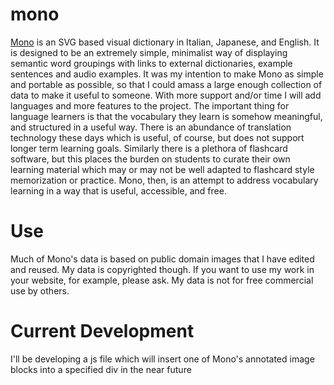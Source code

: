 # mono

[Mono](https://gperilli.github.io/mono/index.html) is an SVG based visual dictionary in Italian, Japanese, and English. It is designed to be an extremely simple, minimalist way of displaying semantic word groupings with links to external dictionaries, example sentences and audio examples. It was my intention to make Mono as simple and portable as possible, so that I could amass a large enough collection of data to make it useful to someone. With more support and/or time I will add languages and more features to the project. The important thing for language learners is that the vocabulary they learn is somehow meaningful, and structured in a useful way. There is an abundance of translation technology these days which is useful, of course, but does not support longer term learning goals. Similarly there is a plethora of flashcard software, but this places the burden on students to curate their own learning material which may or may not be well adapted to flashcard style memorization or practice. Mono, then, is an attempt to address vocabulary learning in a way that is useful, accessible, and free.

# Use

Much of Mono's data is based on public domain images that I have edited and reused. My data is copyrighted though. If you want to use my work in your website, for example, please ask. My data is not for free commercial use by others. 

# Current Development

I'll be developing a js file which will insert one of Mono's annotated image blocks into a specified div in the near future 
